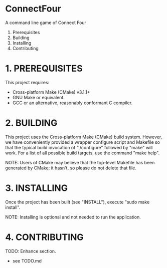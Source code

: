 # ConnectFour

A command line game of Connect Four

  1. Prerequisites
  2. Building
  3. Installing
  4. Contributing

# 1. PREREQUISITES

This project requires:
  - Cross-platform Make (CMake) v3.1.1+
  - GNU Make or equivalent.
  - GCC or an alternative, reasonably conformant C compiler.

# 2. BUILDING

This project uses the Cross-platform Make (CMake) build system. However, we
have conveniently provided a wrapper configure script and Makefile so that
the typical build invocation of "./configure" followed by "make" will work.
For a list of all possible build targets, use the command "make help".

NOTE: Users of CMake may believe that the top-level Makefile has been
generated by CMake; it hasn't, so please do not delete that file.

# 3. INSTALLING

Once the project has been built (see "INSTALL"), execute "sudo make install".

NOTE: Installing is optional and not needed to run the application.

# 4. CONTRIBUTING

TODO: Enhance section.
  - see TODO.md
